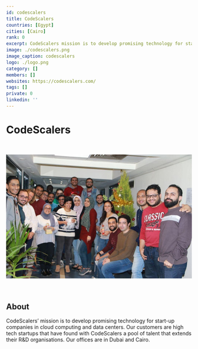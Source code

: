 ```yaml
---
id: codescalers
title: CodeScalers
countries: [Egypt]
cities: [Cairo]
rank: 0
excerpt: CodeScalers mission is to develop promising technology for start-up companies in cloud computing and datacenters.
image: ./codescalers.png
image_caption: codescalers
logo: ./logo.png
category: []
members: []
websites: https://codescalers.com/
tags: []
private: 0
linkedin: ''
---
```


# CodeScalers

<br/>

![codescalers](./codescalers2.jpg)

<br/>

## About

CodeScalers’ mission is to develop promising technology for start-up companies in cloud computing and data centers. Our customers are high tech startups that have found with CodeScalers a pool of talent that extends their R&D organisations. Our offices are in Dubai and Cairo.

<!-- ## Mission

## Impact

## Powered by ThreeFold

## Join saving our planet! -->

<!-- ## Support this project

## TFGrid Solution

### Roadmap -->



